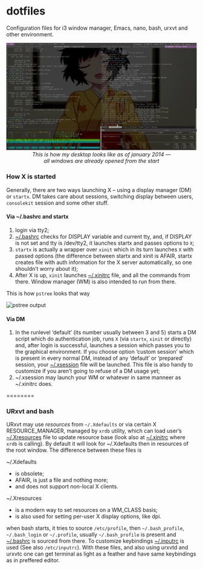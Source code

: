 dotfiles
========

Configuration files for i3 window manager, Emacs, nano, bash, urxvt and other environment.

<p align="center">
<img src="img/jan_2014.png" alt="desktop" />
<br/>
<i>This is how my desktop looks like as of january 2014 —<br/>
all windows are already opened from the start</i>
</p>

### How X is started
Generally, there are two ways launching X – using a display manager (DM) or `startx`. DM takes care about sessions, switching display between users, `consolekit` session and some other stuff. 

#### Via ~/.bashrc and startx
1. login via tty2;
2. [~/.bashrc](.bashrc#L74) checks for DISPLAY variable and current tty, and, if DISPLAY is not set and tty is /dev/tty2, it launches startx and passes options to `X`;
3. `startx` is actually a wrapper over `xinit` which in its turn launches `X` with passed options (the difference between startx and xinit is AFAIR, startx creates file with auth information for the X server automatically, so one shouldn’t worry about it);
4. After X is up, `xinit` launches [~/.xinitrc](.xinitrc) file, and all the commands from there. Window manager (WM) is also intended to run from there. 

This is how `pstree` looks that way

![pstree output](img/pstree.png)

#### Via DM
1. In the runlevel ‘default’ (its number usually between 3 and 5) starts a DM script which do authentication job, runs `X` (via `startx`, `xinit` or directly) and, after login is successful, launches a session which passes you to the graphical environment. If you choose option ‘custom session’ which is present in every normal DM, instead of any ‘default’ or ‘prepared’ session, your [~/.xsession](.xsession) file will be launched. This file is also handy to customize if you aren’t going to refuse of a DM usage yet;
2. ~/.xsession may launch your WM or whatever in same manneer as ~/.xinitrc does.

========
### URxvt and bash 
URxvt may use _resources_ from `~/.Xdefaults` or via certain X RESOURCE_MANAGER, managed by `xrdb` utility, which can load user’s [~/.Xresources](.Xresources) file to update resource base (look also at [~/.xinitrc](.xinitrc) where `xrdb` is calling). By default it will look for ~/.Xdefaults then in resources of the root window. The difference between these files is

~/.Xdefaults
* is obsolete;
* AFAIR, is just a file and nothing more;
* and does not support non-local X clients.

~/.Xresources
* is a modern way to set resources on a WM_CLASS basis;
* is also used for setting per-user X display options, like dpi.

when bash starts, it tries to source `/etc/profile`, then `~/.bash_profile`, `~/.bash_login` or `~/.profile`, usually `~/.bash_profile` is present and [~/.bashrc](.bashrc) is sourced from there. To customize keybindings [~/.inputrc](.inputrc) is used (See also `/etc/inputrc`). With these files, and also using urxvtd and urxvtc one can get terminal as light as a feather and have same keybindings as in preffered editor.
